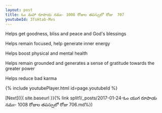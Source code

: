 ```yaml
---
layout: post
title: ఓం మహా రూపాయ నమః- 1008 రోజుల తపస్సులో రోజు  707
youtubeId: 3TsHtab-Mvs
---
```

 
 
Helps get goodness, bliss and peace and God's blessings
 
Helps remain focused, help generate inner energy 
 
Helps boost physical and mental health 
 
Helps remain grounded and generates a sense of gratitude towards the greater power 
 
Helps reduce bad karma
 
 
 
 


{% include youtubePlayer.html id=page.youtubeId %}
 
[Next]({{ site.baseurl }}{% link  split1/_posts/2017-01-24-ఓం యుగ రూపాయ నమః- 1008 రోజుల తపస్సులో రోజు  706.md%})
 
